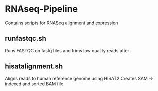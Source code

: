 # RNAseq-Pipeline
Contains scripts for RNASeq alignment and expression 

## runfastqc.sh 
Runs FASTQC on fastq files and trims low quality reads after 

## hisatalignment.sh 
Aligns reads to human reference genome using HISAT2
Creates SAM -> indexed and sorted BAM file 
